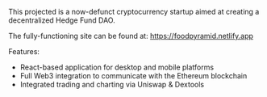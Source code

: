 This projected is a now-defunct cryptocurrency startup aimed at creating a decentralized Hedge Fund DAO.

The fully-functioning site can be found at: https://foodpyramid.netlify.app

Features:

- React-based application for desktop and mobile platforms
- Full Web3 integration to communicate with the Ethereum blockchain
- Integrated trading and charting via Uniswap & Dextools